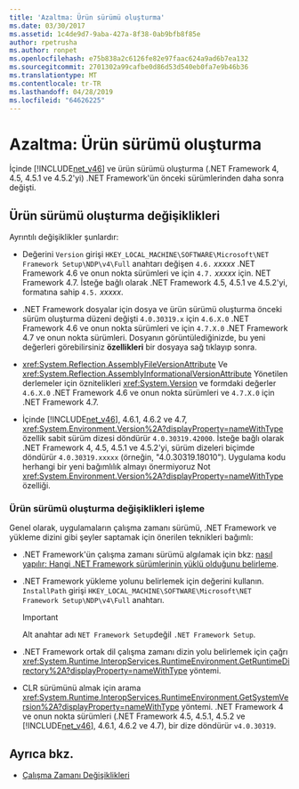 ```yaml
---
title: 'Azaltma: Ürün sürümü oluşturma'
ms.date: 03/30/2017
ms.assetid: 1c4de9d7-9aba-427a-8f38-0ab9bfb8f85e
author: rpetrusha
ms.author: ronpet
ms.openlocfilehash: e75b838a2c6126fe82e97faac624a9ad6b7ea132
ms.sourcegitcommit: 2701302a99cafbe0d86d53d540eb0fa7e9b46b36
ms.translationtype: MT
ms.contentlocale: tr-TR
ms.lasthandoff: 04/28/2019
ms.locfileid: "64626225"
---
```

# <a name="mitigation-product-versioning"></a>Azaltma: Ürün sürümü oluşturma
İçinde [!INCLUDE[net_v46](../../../includes/net-v46-md.md)] ve ürün sürümü oluşturma (.NET Framework 4, 4.5, 4.5.1 ve 4.5.2'yi) .NET Framework'ün önceki sürümlerinden daha sonra değişti.  
  
## <a name="product-versioning-changes"></a>Ürün sürümü oluşturma değişiklikleri  
 Ayrıntılı değişiklikler şunlardır:  
  
- Değerini `Version` girişi `HKEY_LOCAL_MACHINE\SOFTWARE\Microsoft\NET Framework Setup\NDP\v4\Full` anahtarı değişen `4.6.` *xxxxx* .NET Framework 4.6 ve onun nokta sürümleri ve için `4.7.` *xxxxx* için. NET Framework 4.7. İsteğe bağlı olarak .NET Framework 4.5, 4.5.1 ve 4.5.2'yi, formatına sahip `4.5.` *xxxxx*.  
  
- .NET Framework dosyalar için dosya ve ürün sürümü oluşturma önceki sürüm oluşturma düzeni değişti `4.0.30319.x` için `4.6.X.0` .NET Framework 4.6 ve onun nokta sürümleri ve için `4.7.X.0` .NET Framework 4.7 ve onun nokta sürümleri. Dosyanın görüntülediğinizde, bu yeni değerleri görebilirsiniz **özellikleri** bir dosyaya sağ tıklayıp sonra.  
  
- <xref:System.Reflection.AssemblyFileVersionAttribute> Ve <xref:System.Reflection.AssemblyInformationalVersionAttribute> Yönetilen derlemeler için öznitelikleri <xref:System.Version> ve formdaki değerler `4.6.X.0` .NET Framework 4.6 ve onun nokta sürümleri ve `4.7.X.0` için .NET Framework 4.7.  
  
- İçinde [!INCLUDE[net_v46](../../../includes/net-v46-md.md)], 4.6.1, 4.6.2 ve 4.7, <xref:System.Environment.Version%2A?displayProperty=nameWithType> özellik sabit sürüm dizesi döndürür `4.0.30319.42000`. İsteğe bağlı olarak .NET Framework 4, 4.5, 4.5.1 ve 4.5.2'yi, sürüm dizeleri biçimde döndürür `4.0.30319.xxxxx` (örneğin, "4.0.30319.18010"). Uygulama kodu herhangi bir yeni bağımlılık almayı önermiyoruz Not <xref:System.Environment.Version%2A?displayProperty=nameWithType> özelliği.  
  
### <a name="handling-the-product-versioning-changes"></a>Ürün sürümü oluşturma değişiklikleri işleme  
 Genel olarak, uygulamaların çalışma zamanı sürümü, .NET Framework ve yükleme dizini gibi şeyler saptamak için önerilen teknikleri bağımlı:  
  
- .NET Framework'ün çalışma zamanı sürümü algılamak için bkz: [nasıl yapılır: Hangi .NET Framework sürümlerinin yüklü olduğunu belirleme](../../../docs/framework/migration-guide/how-to-determine-which-versions-are-installed.md).  
  
- .NET Framework yükleme yolunu belirlemek için değerini kullanın. `InstallPath` girişi `HKEY_LOCAL_MACHINE\SOFTWARE\Microsoft\NET Framework Setup\NDP\v4\Full` anahtarı.  
  
    > [!IMPORTANT]
    >  Alt anahtar adı `NET Framework Setup`değil `.NET Framework Setup`.  
  
- .NET Framework ortak dil çalışma zamanı dizin yolu belirlemek için çağrı <xref:System.Runtime.InteropServices.RuntimeEnvironment.GetRuntimeDirectory%2A?displayProperty=nameWithType> yöntemi.  
  
- CLR sürümünü almak için arama <xref:System.Runtime.InteropServices.RuntimeEnvironment.GetSystemVersion%2A?displayProperty=nameWithType> yöntemi.   .NET Framework 4 ve onun nokta sürümleri (.NET Framework 4.5, 4.5.1, 4.5.2 ve [!INCLUDE[net_v46](../../../includes/net-v46-md.md)], 4.6.1, 4.6.2 ve 4.7), bir dize döndürür `v4.0.30319`.  
  
## <a name="see-also"></a>Ayrıca bkz.

- [Çalışma Zamanı Değişiklikleri](../../../docs/framework/migration-guide/runtime-changes-in-the-net-framework-4-6.md)
